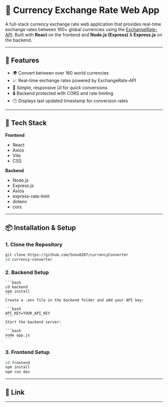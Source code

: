 # 💱 Currency Exchange Rate Web App

A full-stack currency exchange rate web application that provides real-time exchange rates between 160+ global currencies using the [ExchangeRate-API](https://www.exchangerate-api.com/). Built with **React** on the frontend and **Node.js (Express)** & **Express.js** on the backend.

---

## 🔧 Features

- 🌍 Convert between over 160 world currencies
- 📈 Real-time exchange rates powered by ExchangeRate-API
- 🧮 Simple, responsive UI for quick conversions
- 🔒 Backend protected with CORS and rate limiting
- 🕒 Displays last updated timestamp for conversion rates

---

## 🚀 Tech Stack

**Frontend**
- React
- Axios
- Vite
- CSS

**Backend**
- Node.js
- Express.js
- Axios
- express-rate-limit
- dotenv
- cors

---

## 📦 Installation & Setup

### 1. **Clone the Repository**

```bash
git clone https://github.com/Sonu0207/currencyConverter
cd currency-converter
```

### 2. **Backend Setup**

    ```bash
    cd backend
    npm install
    ```
    Create a .env file in the backend folder and add your API key:

    ```bash
    API_KEY=YOUR_API_KEY
    ```
    Start the backend server:

    ```bash
    node app.js
    ```
### 3. **Frontend Setup**

```bash
cd frontend
npm install
npm run dev
```


---

## 📝 Link


---
